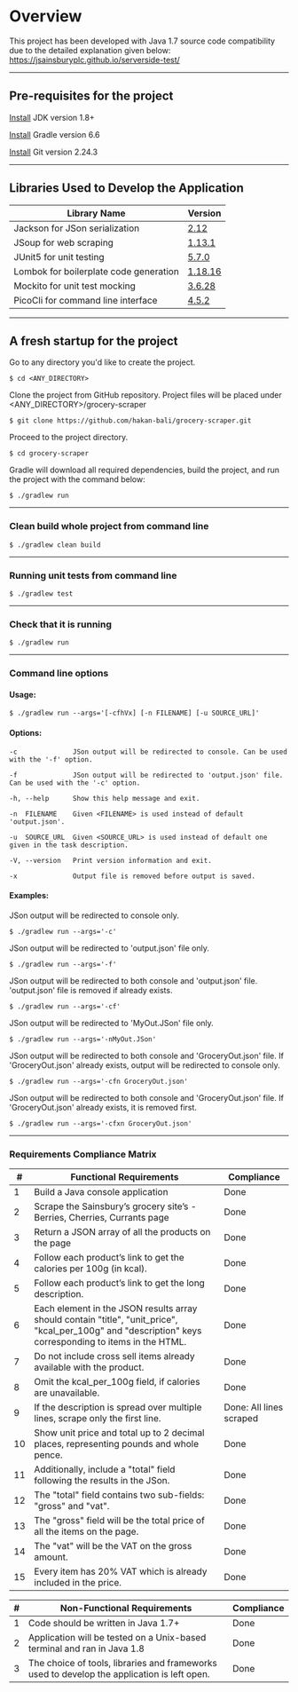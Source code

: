 # Overview
This project has been developed with Java 1.7 source code compatibility due to the detailed explanation given below:
https://jsainsburyplc.github.io/serverside-test/

---
## Pre-requisites for the project
[Install](https://www.oracle.com/uk/java/technologies/javase/javase8u211-later-archive-downloads.html) JDK version 1.8+

[Install](https://gradle.org/install/) Gradle version 6.6

[Install](https://git-scm.com/downloads) Git version 2.24.3

---
## Libraries Used to Develop the Application
| Library Name | Version |
| --- | --- |
| Jackson for JSon serialization | [2.12](https://github.com/FasterXML/jackson-core) |
| JSoup for web scraping | [1.13.1](https://jsoup.org/) |
| JUnit5 for unit testing | [5.7.0](https://junit.org/junit5/) |
| Lombok for boilerplate code generation | [1.18.16](https://projectlombok.org/) |
| Mockito for unit test mocking | [3.6.28](https://site.mockito.org/) |
| PicoCli for command line interface | [4.5.2](https://picocli.info/) |

---
## A fresh startup for the project
Go to any directory you'd like to create the project.
```
$ cd <ANY_DIRECTORY>
```
Clone the project from GitHub repository. Project files will be placed under <ANY_DIRECTORY>/grocery-scraper
```
$ git clone https://github.com/hakan-bali/grocery-scraper.git
```
Proceed to the project directory.
```
$ cd grocery-scraper
```
Gradle will download all required dependencies, build the project, and run the project with the command below:
```
$ ./gradlew run
```

---
### Clean build whole project from command line
```
$ ./gradlew clean build
```

---
### Running unit tests from command line
```
$ ./gradlew test
```

---
### Check that it is running
```
$ ./gradlew run
```

---
### Command line options

#### Usage:
```
$ ./gradlew run --args='[-cfhVx] [-n FILENAME] [-u SOURCE_URL]' 
```
#### Options:
```
-c              JSon output will be redirected to console. Can be used with the '-f' option.
```
```
-f              JSon output will be redirected to 'output.json' file. Can be used with the '-c' option.
```
```
-h, --help      Show this help message and exit.
```
```
-n  FILENAME    Given <FILENAME> is used instead of default 'output.json'.
```
```
-u  SOURCE_URL  Given <SOURCE_URL> is used instead of default one given in the task description.
```
```
-V, --version   Print version information and exit.
```
```
-x              Output file is removed before output is saved.
```
#### Examples:
JSon output will be redirected to console only.
```
$ ./gradlew run --args='-c' 
```
JSon output will be redirected to 'output.json' file only.
```
$ ./gradlew run --args='-f' 
```
JSon output will be redirected to both console and 'output.json' file. 'output.json' file is removed if already exists.
```
$ ./gradlew run --args='-cf' 
```
JSon output will be redirected to 'MyOut.JSon' file only.
```
$ ./gradlew run --args='-nMyOut.JSon' 
```
JSon output will be redirected to both console and 'GroceryOut.json' file. If 'GroceryOut.json' already exists, output will be redirected to console only.
```
$ ./gradlew run --args='-cfn GroceryOut.json' 
```
JSon output will be redirected to both console and 'GroceryOut.json' file. If 'GroceryOut.json' already exists, it is removed first.
```
$ ./gradlew run --args='-cfxn GroceryOut.json' 
```
---
### Requirements Compliance Matrix
| # | Functional Requirements | Compliance |
| --- | --- | --- |
| 1 | Build a Java console application | Done |
| 2 | Scrape the Sainsbury’s grocery site’s - Berries, Cherries, Currants page  | Done|
| 3 | Return a JSON array of all the products on the page | Done |
| 4 | Follow each product’s link to get the calories per 100g (in kcal). | Done |
| 5 | Follow each product’s link to get the long description. | Done |
| 6 | Each element in the JSON results array should contain "title", "unit_price", "kcal_per_100g" and "description" keys corresponding to items in the HTML. | Done |
| 7 | Do not include cross sell items already available with the product. | Done |
| 8 | Omit the kcal_per_100g field, if calories are unavailable. | Done |
| 9 | If the description is spread over multiple lines, scrape only the first line. | Done: All lines scraped |
| 10 | Show unit price and total up to 2 decimal places, representing pounds and whole pence. | Done |
| 11 | Additionally, include a "total" field following the results in the JSon. | Done |
| 12 | The "total" field contains two sub-fields: "gross" and "vat".  | Done |
| 13 | The "gross" field will be the total price of all the items on the page. | Done |
| 14 | The "vat" will be the VAT on the gross amount. | Done |
| 15 | Every item has 20% VAT which is already included in the price. | Done |

| # | Non-Functional Requirements | Compliance |
| --- | --- | --- |
| 1 | Code should be written in Java 1.7+ | Done |
| 2 | Application will be tested on a Unix-based terminal and ran in Java 1.8 | Done |
| 3 | The choice of tools, libraries and frameworks used to develop the application is left open. | Done |